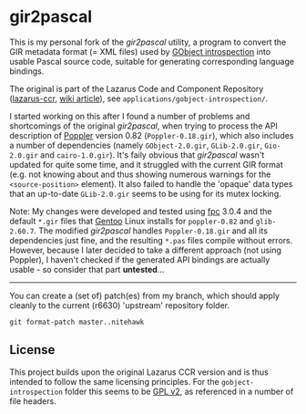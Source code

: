 
gir2pascal
==========

This is my personal fork of the *gir2pascal* utility, a program to convert the
GIR metadata format (= XML files) used by [GObject introspection][] into usable
Pascal source code, suitable for generating corresponding language bindings.

The original is part of the Lazarus Code and Component Repository ([lazarus-ccr][],
[wiki article][wiki-ccr]), see `applications/gobject-introspection/`.  

I started working on this after I found a number of problems and shortcomings of
the original *gir2pascal*, when trying to process the API description of [Poppler]
version 0.82 (`Poppler-0.18.gir`), which also includes a number of dependencies
(namely `GObject-2.0.gir`, `GLib-2.0.gir`, `Gio-2.0.gir` and `cairo-1.0.gir`).
It's faily obvious that *gir2pascal* wasn't updated for quite some time, and it
struggled with the current GIR format (e.g. not knowing about and thus showing
numerous warnings for the `<source-position>` element). It also failed to handle
the 'opaque' data types that an up-to-date `GLib-2.0.gir` seems to be using for
its mutex locking.

Note: 
My changes were developed and tested using [fpc][] 3.0.4 and the default `*.gir`
files that [Gentoo][] Linux installs for `poppler-0.82` and `glib-2.60.7`. The
modified *gir2pascal* handles `Poppler-0.18.gir` and all its dependencies just
fine, and the resulting `*.pas` files compile without errors. However, because
I later decided to take a different approach (not using Poppler), I haven't
checked if the generated API bindings are actually usable - so consider that
part **untested**...


---
You can create a (set of) patch(es) from my branch, which should apply cleanly
to the current (r6630) 'upstream' repository folder.

	git format-patch master..nitehawk


License
-------

This project builds upon the original Lazarus CCR version and is thus intended
to follow the same licensing principles. For the `gobject-introspection` folder
this seems to be [GPL v2](LICENSE.md), as referenced in a number of file headers.


[GObject introspection]: https://gi.readthedocs.io/
[lazarus-ccr]: https://sourceforge.net/projects/lazarus-ccr/
[wiki-ccr]: https://wiki.lazarus.freepascal.org/Lazarus-ccr_SourceForge_repository
[poppler]: https://poppler.freedesktop.org/
[fpc]: https://freepascal.org/
[Gentoo]: https://gentoo.org/
